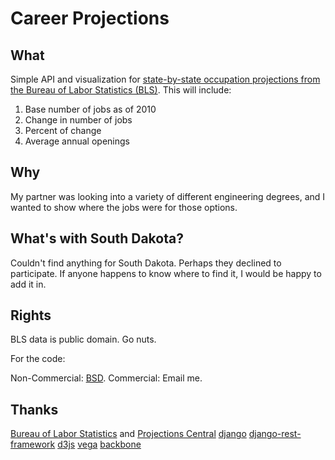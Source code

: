 # Career Projections

## What
Simple API and visualization for [state-by-state occupation projections from the Bureau of Labor Statistics (BLS)](http://www.projectionscentral.com/Projections/LongTerm). This will include:

1. Base number of jobs as of 2010
2. Change in number of jobs
3. Percent of change
4. Average annual openings

## Why

My partner was looking into a variety of different engineering degrees, and I wanted to show where the jobs were for those options.

## What's with South Dakota?

Couldn't find anything for South Dakota. Perhaps they declined to participate. If anyone happens to know where to find it, I would be happy to add it in.

## Rights

BLS data is public domain. Go nuts.

For the code:

Non-Commercial: [BSD](http://opensource.org/licenses/BSD-2-Clause).
Commercial: Email me.

## Thanks

[Bureau of Labor Statistics](http://www.bls.gov/) and [Projections Central](http://www.projectionscentral.com/Projections/LongTerm)
[django](https://www.djangoproject.com/)
[django-rest-framework](http://django-rest-framework.org/)
[d3js](http://d3js.org/)
[vega](https://github.com/trifacta/vega)
[backbone](http://backbonejs.org/)